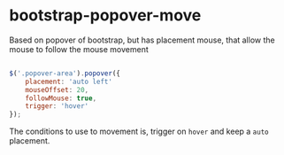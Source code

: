 bootstrap-popover-move
======================

Based on popover of bootstrap, but has placement mouse, that allow the mouse to follow the mouse movement

``` javascript

$('.popover-area').popover({
	placement: 'auto left'
    mouseOffset: 20,
    followMouse: true,
    trigger: 'hover'
});

```

The conditions to use to movement is, trigger on ```hover``` and keep a ```auto``` placement.